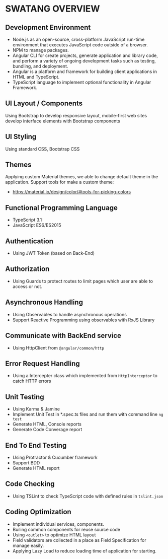 # SWATANG OVERVIEW

## Development Environment
- Node.js as an open-source, cross-platform JavaScript run-time environment that executes JavaScript code outside of a browser.  
- NPM to manage packages.
- Angular CLI for create projects, generate application and library code, and perform a variety of ongoing development tasks such as testing, bundling, and deployment.
- Angular is a platform and framework for building client applications in HTML and TypeScript.
- TypeScript language to implement optional functionality in Angular Framework.

## UI Layout / Components
Using Bootstrap to
  develop responsive layout, mobile-first web sites
  develop interface elements with Bootstrap components

## UI Styling
Using standard CSS, Bootstrap CSS

## Themes
Applying custom Material themes, we able to change default theme in the application.
Support tools for make a custom theme:
  - https://material.io/design/color/#tools-for-picking-colors

## Functional Programming Language
- TypeScript 3.1
- JavaScript ES6/ES2015

## Authentication
- Using JWT Token (based on Back-End)

## Authorization
- Using Guards to protect routes to limit pages which user are able to access or not.

## Asynchronous Handling
- Using Observables to handle asynchronous operations
- Support Reactive Programming using observables with RxJS Library

## Communicate with BackEnd service 
- Using HttpClient from `@angular/common/http`

## Error Request Handling
- Using a Intercepter class which implemented from `HttpInterceptor` to catch HTTP errors

## Unit Testing
- Using Karma & Jamine
- Implement Unit Test in *.spec.ts files and run them with command line `ng test`
- Generate HTML, Console reports
- Generate Code Converage report

## End To End Testing
- Using Protractor & Cucumber framework
- Support BDD
- Generate HTML report

## Code Checking
- Using TSLint to check TypeScript code with defined rules in `tslint.json`

## Coding Optimization
- Implement individual services, components.
- Builing common components for reuse source code
- Using `<outlet>` to optimize HTML layout
- Field validators are collected in a place as Field Specification for manage easily.
- Applying Lazy Load to reduce loading time of application for starting. 

